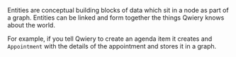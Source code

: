 Entities are conceptual building blocks of data which sit in a node as part of a graph. Entities can be linked and form together the things Qwiery knows about the world.

For example, if you tell Qwiery to create an agenda item it creates and `Appointment` with the details of the appointment and stores it in a graph.

